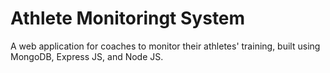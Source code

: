 # Athlete Monitoringt System

A web application for coaches to monitor their athletes' training, built using 
MongoDB, Express JS, and Node JS.